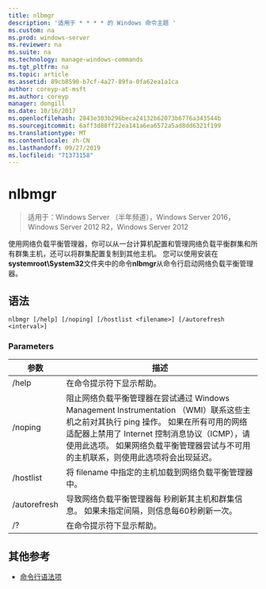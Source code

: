 ```yaml
---
title: nlbmgr
description: '适用于 * * * * 的 Windows 命令主题 '
ms.custom: na
ms.prod: windows-server
ms.reviewer: na
ms.suite: na
ms.technology: manage-windows-commands
ms.tgt_pltfrm: na
ms.topic: article
ms.assetid: 89cb8590-b7cf-4a27-89fa-0fa62ea1a1ca
author: coreyp-at-msft
ms.author: coreyp
manager: dongill
ms.date: 10/16/2017
ms.openlocfilehash: 2843e303b296beca24132b62073b6776a343544b
ms.sourcegitcommit: 6aff3d88ff22ea141a6ea6572a5ad8dd6321f199
ms.translationtype: MT
ms.contentlocale: zh-CN
ms.lasthandoff: 09/27/2019
ms.locfileid: "71373158"
---
```

# <a name="nlbmgr"></a>nlbmgr

>适用于：Windows Server （半年频道），Windows Server 2016，Windows Server 2012 R2，Windows Server 2012

使用网络负载平衡管理器，你可以从一台计算机配置和管理网络负载平衡群集和所有群集主机，还可以将群集配置复制到其他主机。 您可以使用安装在**systemroot\System32**文件夹中的命令**nlbmgr**从命令行启动网络负载平衡管理器。
## <a name="syntax"></a>语法
```
nlbmgr [/help] [/noping] [/hostlist <filename>] [/autorefresh <interval>]
```
### <a name="parameters"></a>Parameters

|        参数        |                                                                                                                                                                                                描述                                                                                                                                                                                                |
|-------------------------|-----------------------------------------------------------------------------------------------------------------------------------------------------------------------------------------------------------------------------------------------------------------------------------------------------------------------------------------------------------------------------------------------------------|
|          /help          |                                                                                                                                                                                   在命令提示符下显示帮助。                                                                                                                                                                                    |
|         /noping         | 阻止网络负载平衡管理器在尝试通过 Windows Management Instrumentation （WMI）联系这些主机之前对其执行 ping 操作。 如果在所有可用的网络适配器上禁用了 Internet 控制消息协议（ICMP），请使用此选项。 如果网络负载平衡管理器尝试与不可用的主机联系，则使用此选项将会出现延迟。 |
|  /hostlist <filename>   |                                                                                                                                                                将 filename 中指定的主机加载到网络负载平衡管理器中。                                                                                                                                                                 |
| /autorefresh <interval> |                                                                                                          导致网络负载平衡管理器每 <interval> 秒刷新其主机和群集信息。 如果未指定间隔，则信息每60秒刷新一次。                                                                                                          |
|           /?            |                                                                                                                                                                                   在命令提示符下显示帮助。                                                                                                                                                                                    |

## <a name="additional-references"></a>其他参考
-   [命令行语法项](command-line-syntax-key.md)

